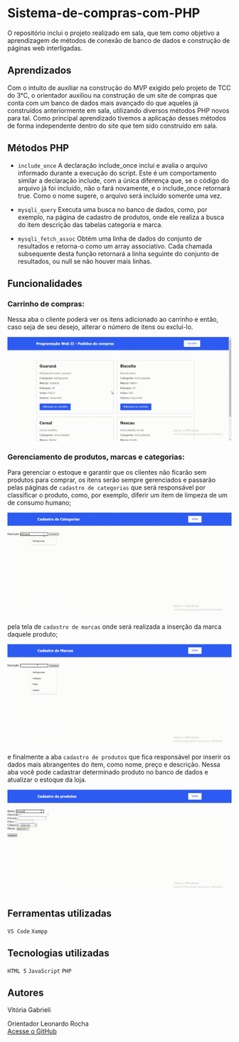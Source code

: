 # Sistema-de-compras-com-PHP

O repositório inclui o projeto realizado em sala, que tem como objetivo a aprendizagem de métodos de conexão de banco de dados e construção de páginas web interligadas. 

## Aprendizados

Com o intuito de auxiliar na construção do MVP exigido pelo projeto de TCC do 3°C, o orientador auxiliou na construção de um site de compras que conta com um banco de dados mais avançado do que aqueles já construídos anteriormente em sala, utilizando diversos métodos PHP novos para tal. Como principal aprendizado tivemos a aplicação desses métodos de forma independente dentro do site que tem sido construído em sala.

## Métodos PHP

* `include_once` A declaração include_once inclui e avalia o arquivo informado durante a execução do script. Este é um comportamento similar a declaração include, com a única diferença que, se o código do arquivo já foi incluído, não o fará novamente, e o include_once retornará true. Como o nome sugere, o arquivo será incluído somente uma vez.

* `mysqli_query` Executa uma busca no banco de dados, como, por exemplo, na página de cadastro de produtos, onde ele realiza a busca do item descrição das tabelas categoria e marca.

* `mysqli_fetch_assoc` Obtém uma linha de dados do conjunto de resultados e retorna-o como um array associativo. Cada chamada subsequente desta função retornará a linha seguinte do conjunto de resultados, ou null se não houver mais linhas.

## Funcionalidades

### Carrinho de compras:

Nessa aba o cliente poderá ver os itens adicionado ao carrinho e então, caso seja de seu desejo, alterar o número de itens ou excluí-lo.

![gif](imgs/carrinho_1.gif) 

### Gerenciamento de produtos, marcas e categorias:

Para gerenciar o estoque e garantir que os clientes não ficarão sem produtos para comprar,  os itens serão sempre gerenciados e passarão pelas páginas de `cadastro de categorias` que será responsável por classificar o produto, como, por exemplo, diferir um item de limpeza de um de consumo humano; 

![gif](imgs/cadCategoria.gif) 

pela tela de `cadastro de marcas` onde será realizada a inserção da marca daquele produto;

![gif](imgs/cadMarca.gif) 

e finalmente a aba `cadastro de produtos` que fica responsável por inserir os dados mais abrangentes do item, como nome, preço e descrição. Nessa aba você pode cadastrar determinado produto no banco de dados e atualizar o estoque da loja.

![gif](imgs/cadProd.gif) 

## Ferramentas utilizadas

`VS Code`
`Xampp`

## Tecnologias utilizadas

`HTML 5`
`JavaScript`
`PHP`

## Autores

Vitória Gabrieli

Orientador Leonardo Rocha  
[Acesse o GitHub](https://github.com/LeonardoRochaMarista)



